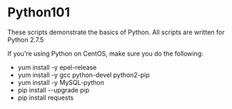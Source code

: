 # Python101
These scripts demonstrate the basics of Python.
All scripts are written for Python 2.7.5

If you're using Python on CentOS, make sure you do the following:
* yum install -y epel-release
* yum install -y gcc python-devel python2-pip
* yum install -y MySQL-python
* pip install --upgrade pip
* pip install requests
